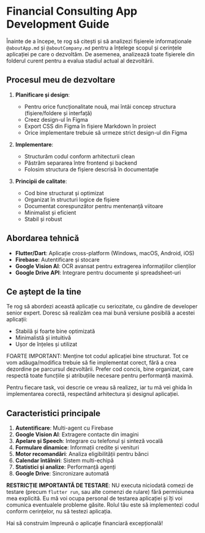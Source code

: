 # Financial Consulting App Development Guide

Înainte de a începe, te rog să citești și să analizezi fișierele informaționale `@aboutApp.md` și `@aboutCompany.md` pentru a înțelege scopul și cerințele aplicației pe care o dezvoltăm. De asemenea, analizează toate fișierele din folderul curent pentru a evalua stadiul actual al dezvoltării.

## Procesul meu de dezvoltare

1. **Planificare și design**:
   - Pentru orice funcționalitate nouă, mai întâi concep structura (fișiere/foldere și interfață)
   - Creez design-ul în Figma
   - Export CSS din Figma în fișiere Markdown în proiect
   - Orice implementare trebuie să urmeze strict design-ul din Figma

2. **Implementare**:
   - Structurăm codul conform arhitecturii clean
   - Păstrăm separarea între frontend și backend
   - Folosim structura de fișiere descrisă în documentație

3. **Principii de calitate**:
   - Cod bine structurat și optimizat
   - Organizat în structuri logice de fișiere
   - Documentat corespunzător pentru mentenanță viitoare
   - Minimalist și eficient
   - Stabil și robust

## Abordarea tehnică

- **Flutter/Dart**: Aplicație cross-platform (Windows, macOS, Android, iOS)
- **Firebase**: Autentificare și stocare
- **Google Vision AI**: OCR avansat pentru extragerea informațiilor clienților
- **Google Drive API**: Integrare pentru documente și spreadsheet-uri

## Ce aștept de la tine

Te rog să abordezi această aplicație cu seriozitate, cu gândire de developer senior expert. Doresc să realizăm cea mai bună versiune posibilă a acestei aplicații:
- Stabilă și foarte bine optimizată
- Minimalistă și intuitivă
- Ușor de înțeles și utilizat

FOARTE IMPORTANT: Menține tot codul aplicației bine structurat. Tot ce vom adăuga/modifica trebuie să fie implementat corect, fără a crea dezordine pe parcursul dezvoltării. Prefer cod concis, bine organizat, care respectă toate funcțiile și atribuțiile necesare pentru performanță maximă.

Pentru fiecare task, voi descrie ce vreau să realizez, iar tu mă vei ghida în implementarea corectă, respectând arhitectura și designul aplicației.

## Caracteristici principale

1. **Autentificare**: Multi-agent cu Firebase
2. **Google Vision AI**: Extragere contacte din imagini
3. **Apelare și Speech**: Integrare cu telefonul și sinteză vocală
4. **Formulare dinamice**: Informații credite și venituri
5. **Motor recomandări**: Analiza eligibilității pentru bănci
6. **Calendar întâlniri**: Sistem multi-echipă
7. **Statistici și analize**: Performanță agenți
8. **Google Drive**: Sincronizare automată

**RESTRICȚIE IMPORTANTĂ DE TESTARE**: NU executa niciodată comezi de testare (precum `flutter run`, sau alte comenzi de rulare) fără permisiunea mea explicită. Eu mă voi ocupa personal de testarea aplicației și îți voi comunica eventualele probleme găsite. Rolul tău este să implementezi codul conform cerințelor, nu să testezi aplicația.

Hai să construim împreună o aplicație financiară excepțională!

